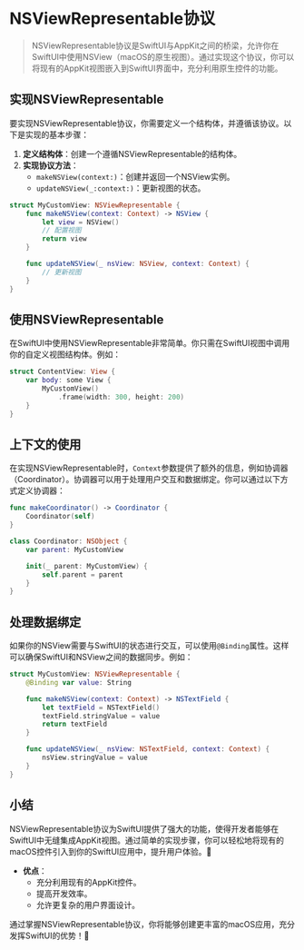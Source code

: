 ﻿# NSViewRepresentable协议

> NSViewRepresentable协议是SwiftUI与AppKit之间的桥梁，允许你在SwiftUI中使用NSView（macOS的原生视图）。通过实现这个协议，你可以将现有的AppKit视图嵌入到SwiftUI界面中，充分利用原生控件的功能。

## 实现NSViewRepresentable

要实现NSViewRepresentable协议，你需要定义一个结构体，并遵循该协议。以下是实现的基本步骤：

1. **定义结构体**：创建一个遵循NSViewRepresentable的结构体。
2. **实现协议方法**：
   - `makeNSView(context:)`：创建并返回一个NSView实例。
   - `updateNSView(_:context:)`：更新视图的状态。

```swift
struct MyCustomView: NSViewRepresentable {
    func makeNSView(context: Context) -> NSView {
        let view = NSView()
        // 配置视图
        return view
    }

    func updateNSView(_ nsView: NSView, context: Context) {
        // 更新视图
    }
}
```

## 使用NSViewRepresentable

在SwiftUI中使用NSViewRepresentable非常简单。你只需在SwiftUI视图中调用你的自定义视图结构体。例如：

```swift
struct ContentView: View {
    var body: some View {
        MyCustomView()
            .frame(width: 300, height: 200)
    }
}
```

## 上下文的使用

在实现NSViewRepresentable时，`Context`参数提供了额外的信息，例如协调器（Coordinator）。协调器可以用于处理用户交互和数据绑定。你可以通过以下方式定义协调器：

```swift
func makeCoordinator() -> Coordinator {
    Coordinator(self)
}

class Coordinator: NSObject {
    var parent: MyCustomView

    init(_ parent: MyCustomView) {
        self.parent = parent
    }
}
```

## 处理数据绑定

如果你的NSView需要与SwiftUI的状态进行交互，可以使用`@Binding`属性。这样可以确保SwiftUI和NSView之间的数据同步。例如：

```swift
struct MyCustomView: NSViewRepresentable {
    @Binding var value: String

    func makeNSView(context: Context) -> NSTextField {
        let textField = NSTextField()
        textField.stringValue = value
        return textField
    }

    func updateNSView(_ nsView: NSTextField, context: Context) {
        nsView.stringValue = value
    }
}
```

## 小结

NSViewRepresentable协议为SwiftUI提供了强大的功能，使得开发者能够在SwiftUI中无缝集成AppKit视图。通过简单的实现步骤，你可以轻松地将现有的macOS控件引入到你的SwiftUI应用中，提升用户体验。🎉

- **优点**：
  - 充分利用现有的AppKit控件。
  - 提高开发效率。
  - 允许更复杂的用户界面设计。

通过掌握NSViewRepresentable协议，你将能够创建更丰富的macOS应用，充分发挥SwiftUI的优势！🚀


